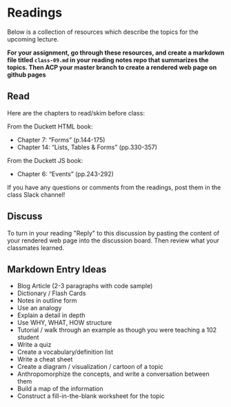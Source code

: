 # Readings

Below is a collection of resources which describe the topics for the upcoming lecture.  

**For your assignment, go through these resources, and create a markdown file titled `class-09.md` in your reading notes repo that summarizes the topics. Then ACP your master branch to create a rendered web page on github pages**

## Read

Here are the chapters to read/skim before class:

From the Duckett HTML book:

- Chapter 7: “Forms” (p.144-175)
- Chapter 14: “Lists, Tables & Forms” (pp.330-357)

From the Duckett JS book:

- Chapter 6: “Events” (pp.243-292)

If you have any questions or comments  from the readings, post them in the class Slack channel!

## Discuss

To turn in your reading "Reply" to this discussion by pasting the content of your rendered web page into the discussion board. Then review what your classmates learned.

## Markdown Entry Ideas

- Blog Article (2-3 paragraphs with code sample)
- Dictionary / Flash Cards
- Notes in outline form
- Use an analogy
- Explain a detail in depth
- Use WHY, WHAT, HOW structure
- Tutorial / walk through an example as though you were teaching a 102 student
- Write a quiz
- Create a vocabulary/definition list
- Write a cheat sheet
- Create a diagram / visualization / cartoon of a topic
- Anthropomorphize the concepts, and write a conversation between them
- Build a map of the information
- Construct a fill-in-the-blank worksheet for the topic
